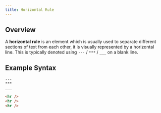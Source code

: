 ```yaml
---
title: Horizontal Rule
---
```


## Overview

A **horizontal rule** is an element which is usually used to separate different sections of text from each other, it is visually represented by a horizontal line. This is typically denoted using `---` / `***` / `___` on a blank line.

## Example Syntax

```text
---
***
___
```

```html
<hr />
<hr />
<hr />
```
